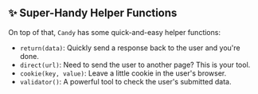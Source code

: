 ## ✨ Super-Handy Helper Functions

On top of that, `Candy` has some quick-and-easy helper functions:

*   `return(data)`: Quickly send a response back to the user and you're done.
*   `direct(url)`: Need to send the user to another page? This is your tool.
*   `cookie(key, value)`: Leave a little cookie in the user's browser.
*   `validator()`: A powerful tool to check the user's submitted data.
